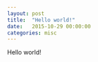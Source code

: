 ```yaml
---
layout: post
title:  "Hello world!"
date:   2015-10-29 00:00:00
categories: misc
---
```


Hello world!

